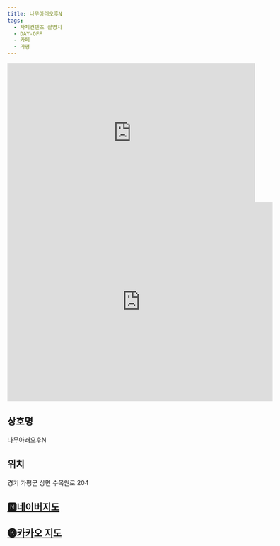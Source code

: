 ```yaml
---
title: 나무아래오후N
tags:
  - 자체컨텐츠_촬영지
  - DAY-OFF
  - 카페
  - 가평
---
```

<iframe width="560" height="315" src="https://www.youtube.com/embed/oWLG3Zwcn84?si=M1WwyY0k80xH7aB7" title="YouTube video player" frameborder="0" allow="accelerometer; autoplay; clipboard-write; encrypted-media; gyroscope; picture-in-picture; web-share" referrerpolicy="strict-origin-when-cross-origin" allowfullscreen></iframe>

<iframe src="https://www.google.com/maps/embed?pb=!1m18!1m12!1m3!1d12617.029699836388!2d127.35105440577645!3d37.760561739883606!2m3!1f0!2f0!3f0!3m2!1i1024!2i768!4f13.1!3m3!1m2!1s0x35632df4ef8fdbf7%3A0xbd58e3f728b8f2fe!2z64KY66y07JWE656Y7Jik7ZuE!5e0!3m2!1sko!2skr!4v1741355590135!5m2!1sko!2skr" width="600" height="450" style="border:0;" allowfullscreen="" loading="lazy" referrerpolicy="no-referrer-when-downgrade"></iframe>

## 상호명
나무아래오후N

## 위치
경기 가평군 상면 수목원로 204


## [🅽네이버지도](https://naver.me/GCvqaPeQ)

## [🅚카카오 지도](https://place.map.kakao.com/1408816239)